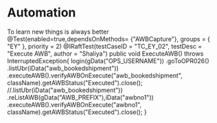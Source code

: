 # Automation
To learn new things is always better
@Test(enabled=true,dependsOnMethods= {"AWBCapture"}, groups = { "EY" }, priority = 2)
	 @IRaftTest(testCaseID = "TC_EY_02", testDesc = "Execute AWB", author = "Shaliya")
	public void ExecuteAWB() throws InterruptedException{
		login(gData("OPS_USERNAME"))
		.goToOPR026()
		.listUbr(iData("awb_bookedshipment"))
		.executeAWB().verifyAWBOnExecute("awb_bookedshipment", className).getAWBStatus("Executed").close();
		//.listUbr(iData("awb_bookedshipment"))
		.reListAWB(gData("AWB_PREFIX"),iData("awbno1"))
		.executeAWB().verifyAWBOnExecute("awbno1", className).getAWBStatus("Executed").close();
	}
